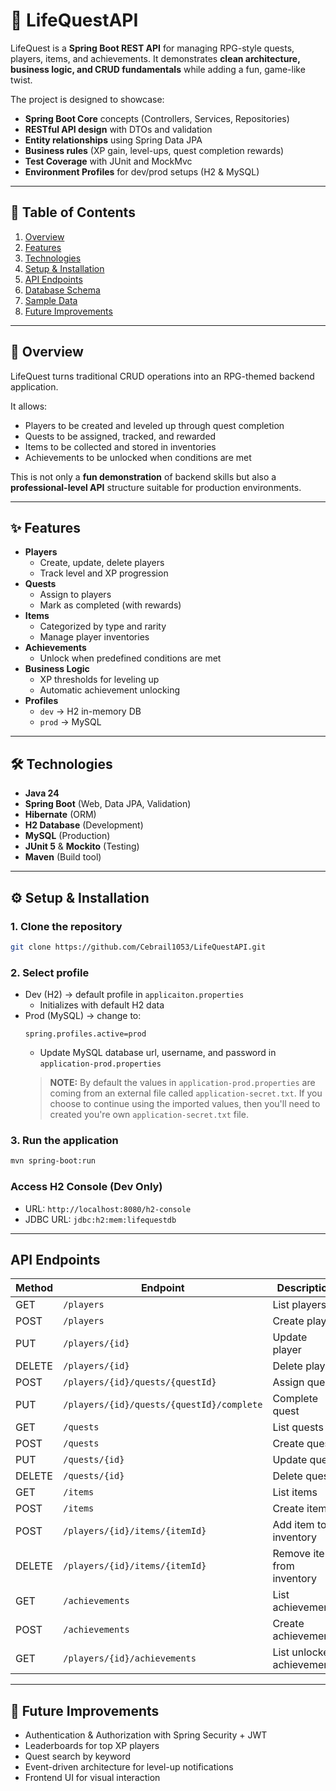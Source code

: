 # 🎯 LifeQuestAPI

LifeQuest is a **Spring Boot REST API** for managing RPG-style quests, players, items, and achievements.
It demonstrates **clean architecture, business logic, and CRUD fundamentals** while adding a fun, game-like twist.

The project is designed to showcase:
- **Spring Boot Core** concepts (Controllers, Services, Repositories)
- **RESTful API design** with DTOs and validation
- **Entity relationships** using Spring Data JPA
- **Business rules** (XP gain, level-ups, quest completion rewards)
- **Test Coverage** with JUnit and MockMvc
- **Environment Profiles** for dev/prod setups (H2 & MySQL)

---

## 📖 Table of Contents
1. [Overview](#overview)
2. [Features](#features)
3. [Technologies](#technologies)
4. [Setup & Installation](#setup--installation)
5. [API Endpoints](#api-endpoints)
6. [Database Schema](#database-schema)
7. [Sample Data](#sample-data)
8. [Future Improvements](#future-improvements)

---

## 📜 Overview

LifeQuest turns traditional CRUD operations into an RPG-themed backend application.

It allows:
- Players to be created and leveled up through quest completion
- Quests to be assigned, tracked, and rewarded
- Items to be collected and stored in inventories
- Achievements to be unlocked when conditions are met

This is not only a **fun demonstration** of backend skills but also a **professional-level API** structure suitable for production environments.

---

## ✨ Features
- **Players**
  - Create, update, delete players
  - Track level and XP progression
- **Quests**
  - Assign to players
  - Mark as completed (with rewards)
- **Items**
  - Categorized by type and rarity
  - Manage player inventories
- **Achievements**
  - Unlock when predefined conditions are met
- **Business Logic**
  - XP thresholds for leveling up
  - Automatic achievement unlocking
- **Profiles**
  - `dev` → H2 in-memory DB
  - `prod` → MySQL

---

## 🛠 Technologies
- **Java 24**
- **Spring Boot** (Web, Data JPA, Validation)
- **Hibernate** (ORM)
- **H2 Database** (Development)
- **MySQL** (Production)
- **JUnit 5** & **Mockito** (Testing)
- **Maven** (Build tool)

---

## ⚙️ Setup & Installation

### **1. Clone the repository**
```bash
git clone https://github.com/Cebrail1053/LifeQuestAPI.git
```

### **2. Select profile**
- Dev (H2) -> default profile in `applicaiton.properties`
    - Initializes with default H2 data
- Prod (MySQL) -> change to:
    ```application.properties
    spring.profiles.active=prod
    ```
    - Update MySQL database url, username, and password in `application-prod.properties`
    > **NOTE:** By default the values in `application-prod.properties` are coming from an external file called `application-secret.txt`. If you choose to continue using the imported values, then you'll need to created you're own `application-secret.txt` file.

### **3. Run the application**
```bash
mvn spring-boot:run
```

### **Access H2 Console (Dev Only)**
- URL: `http://localhost:8080/h2-console`
- JDBC URL: `jdbc:h2:mem:lifequestdb`

---

## API Endpoints

| Method | Endpoint                                  | Description                |
| ------ | ----------------------------------------- | -------------------------- |
| GET    | `/players`                                | List players               |
| POST   | `/players`                                | Create player              |
| PUT    | `/players/{id}`                           | Update player              |
| DELETE | `/players/{id}`                           | Delete player              |
| POST   | `/players/{id}/quests/{questId}`          | Assign quest               |
| PUT    | `/players/{id}/quests/{questId}/complete` | Complete quest             |
| GET    | `/quests`                                 | List quests                |
| POST   | `/quests`                                 | Create quest               |
| PUT    | `/quests/{id}`                            | Update quest               |
| DELETE | `/quests/{id}`                            | Delete quest               |
| GET    | `/items`                                  | List items                 |
| POST   | `/items`                                  | Create item                |
| POST   | `/players/{id}/items/{itemId}`            | Add item to inventory      |
| DELETE | `/players/{id}/items/{itemId}`            | Remove item from inventory |
| GET    | `/achievements`                           | List achievements          |
| POST   | `/achievements`                           | Create achievement         |
| GET    | `/players/{id}/achievements`              | List unlocked achievements |

---

## **🚀  Future Improvements**

- Authentication & Authorization with Spring Security + JWT
- Leaderboards for top XP players
- Quest search by keyword
- Event-driven architecture for level-up notifications
- Frontend UI for visual interaction